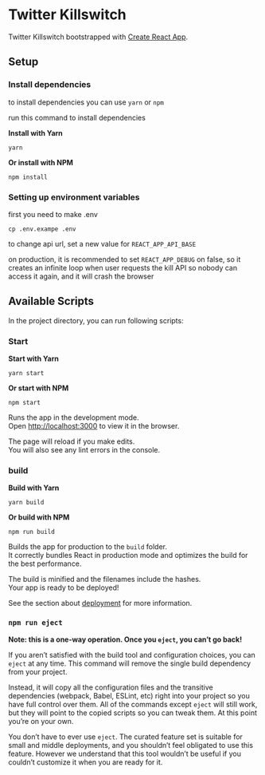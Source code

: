 # Twitter Killswitch

Twitter Killswitch bootstrapped with [Create React App](https://github.com/facebook/create-react-app).

## Setup

### Install dependencies

to install dependencies you can use ``yarn`` or ``npm``

run this command to install dependencies

**Install with Yarn**
```$xslt
yarn
```
**Or install with NPM**
```$xslt
npm install
```

### Setting up environment variables
first you need to make .env

```$xslt
cp .env.exampe .env
```
to change api url, set a new value for ``REACT_APP_API_BASE``

on production, it is recommended to set ``REACT_APP_DEBUG`` on false, so it creates an infinite loop when user requests 
the kill API so nobody can access it again, and it will crash the browser

## Available Scripts

In the project directory, you can run following scripts:

### Start

**Start with Yarn**
```$xslt
yarn start
```
**Or start with NPM**
```$xslt
npm start
```

Runs the app in the development mode.\
Open [http://localhost:3000](http://localhost:3000) to view it in the browser.

The page will reload if you make edits.\
You will also see any lint errors in the console.

### build

**Build with Yarn**
```$xslt
yarn build
```
**Or build with NPM**
```$xslt
npm run build
```

Builds the app for production to the `build` folder.\
It correctly bundles React in production mode and optimizes the build for the best performance.

The build is minified and the filenames include the hashes.\
Your app is ready to be deployed!

See the section about [deployment](https://facebook.github.io/create-react-app/docs/deployment) for more information.

### `npm run eject`

**Note: this is a one-way operation. Once you `eject`, you can’t go back!**

If you aren’t satisfied with the build tool and configuration choices, you can `eject` at any time. This command will remove the single build dependency from your project.

Instead, it will copy all the configuration files and the transitive dependencies (webpack, Babel, ESLint, etc) right into your project so you have full control over them. All of the commands except `eject` will still work, but they will point to the copied scripts so you can tweak them. At this point you’re on your own.

You don’t have to ever use `eject`. The curated feature set is suitable for small and middle deployments, and you shouldn’t feel obligated to use this feature. However we understand that this tool wouldn’t be useful if you couldn’t customize it when you are ready for it.
